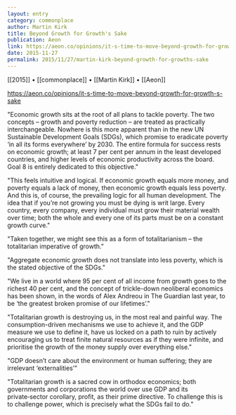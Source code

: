 ```yaml
---
layout: entry
category: commonplace
author: Martin Kirk
title: Beyond Growth for Growth's Sake
publication: Aeon
link: https://aeon.co/opinions/it-s-time-to-move-beyond-growth-for-growth-s-sake
date: 2015-11-27
permalink: 2015/11/27/martin-kirk-beyond-growth-for-growths-sake
---
```


[[2015]] • [[commonplace]] • [[Martin Kirk]] • [[Aeon]]

https://aeon.co/opinions/it-s-time-to-move-beyond-growth-for-growth-s-sake

"Economic growth sits at the root of all plans to tackle poverty. The two concepts – growth and poverty reduction – are treated as practically interchangeable. Nowhere is this more apparent than in the new UN Sustainable Development Goals (SDGs), which promise to eradicate poverty ‘in all its forms everywhere’ by 2030. The entire formula for success rests on economic growth; at least 7 per cent per annum in the least developed countries, and higher levels of economic productivity across the board. Goal 8 is entirely dedicated to this objective."
 
"This feels intuitive and logical. If economic growth equals more money, and poverty equals a lack of money, then economic growth equals less poverty. And this is, of course, the prevailing logic for all human development. The idea that if you’re not growing you must be dying is writ large. Every country, every company, every individual must grow their material wealth over time; both the whole and every one of its parts must be on a constant growth curve."

"Taken together, we might see this as a form of totalitarianism – the totalitarian imperative of growth."

"Aggregate economic growth does not translate into less poverty, which is the stated objective of the SDGs."

"We live in a world where 95 per cent of all income from growth goes to the richest 40 per cent, and the concept of trickle-down neoliberal economics has been shown, in the words of Alex Andreou in The Guardian last year, to be ‘the greatest broken promise of our lifetimes’."

"Totalitarian growth is destroying us, in the most real and painful way. The consumption-driven mechanisms we use to achieve it, and the GDP measure we use to define it, have us locked on a path to ruin by actively encouraging us to treat finite natural resources as if they were infinite, and prioritise the growth of the money supply over everything else."

"GDP doesn’t care about the environment or human suffering; they are irrelevant ‘externalities’"

"Totalitarian growth is a sacred cow in orthodox economics; both governments and corporations the world over use GDP and its private‑sector corollary, profit, as their prime directive. To challenge this is to challenge power, which is precisely what the SDGs fail to do."
